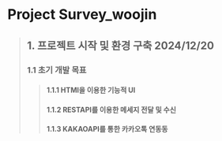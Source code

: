 # Project Survey_woojin

> ## 1. 프로젝트 시작 및 환경 구축 2024/12/20
>  ### 1.1 초기 개발 목표
>   > #### 1.1.1 HTMl을 이용한 기능적 UI
>   > #### 1.1.2 RESTAPI를 이용한 메세지 전달 및 수신
>   > #### 1.1.3 KAKAOAPI를 통한 카카오톡 연동동

